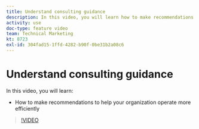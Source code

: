 ```yaml
---
title: Understand consulting guidance
description: In this video, you will learn how to make recommendations to help your organization operate more efficiently in [!DNL Adobe Workfront].
activity: use
doc-type: feature video
team: Technical Marketing
kt: 8723
exl-id: 304fad15-1ffd-4282-b90f-0be31b2a08c6
---
```

# Understand consulting guidance

In this video, you will learn:

* How to make recommendations to help your organization operate more efficiently

>[!VIDEO](https://video.tv.adobe.com/v/335056/?quality=12)
